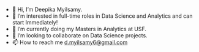 - 👋 Hi, I’m Deepika Myilsamy.
- 👀 I’m interested in full-time roles in Data Science and Analytics and can start Immediately!
- 🌱 I’m currently doing my Masters in Analytics at USF.
- 💞️ I’m looking to collaborate on Data Science projects.
- 📫 How to reach me d.myilsamy6@gmail.com

<!---
dmyil/dmyil is a ✨ special ✨ repository because its `README.md` (this file) appears on your GitHub profile.
You can click the Preview link to take a look at your changes.
--->
